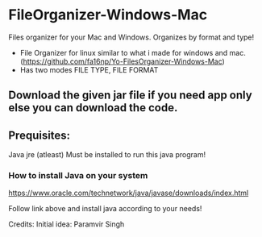 # FileOrganizer-Windows-Mac
Files organizer for your Mac and Windows. Organizes by format and type!

* File Organizer for linux similar to what i made for windows and mac.
    (https://github.com/fa16np/Yo-FilesOrganizer-Windows-Mac)
* Has two modes FILE TYPE, FILE FORMAT


## Download the given jar file if you need app only else you can download the code.


## Prequisites: 
Java jre (atleast) Must be installed to run this java program!


### How to install Java on your system
https://www.oracle.com/technetwork/java/javase/downloads/index.html

Follow link above and install java according to your needs!


Credits:
Initial idea: Paramvir Singh
